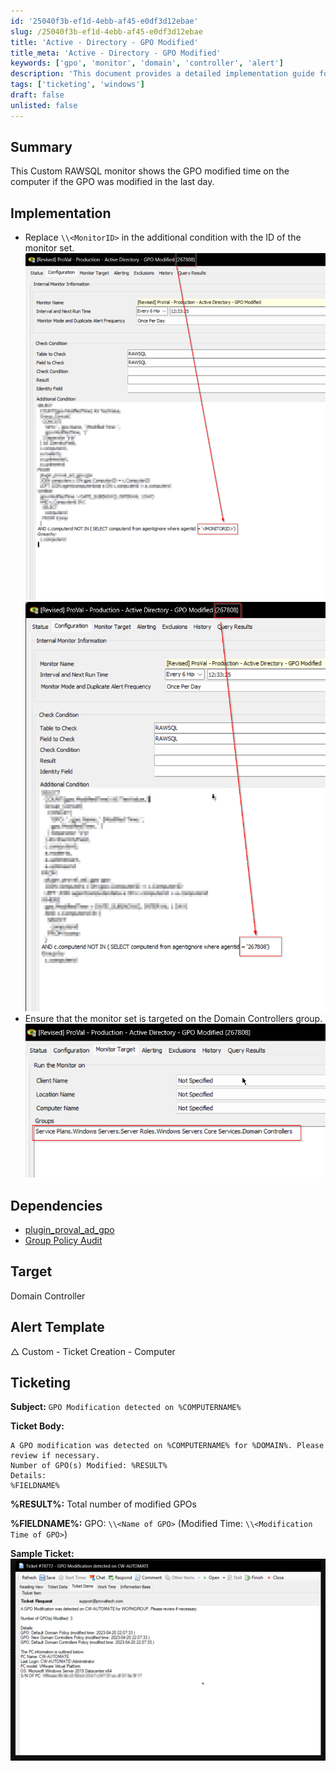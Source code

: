 ```yaml
---
id: '25040f3b-ef1d-4ebb-af45-e0df3d12ebae'
slug: /25040f3b-ef1d-4ebb-af45-e0df3d12ebae
title: 'Active - Directory - GPO Modified'
title_meta: 'Active - Directory - GPO Modified'
keywords: ['gpo', 'monitor', 'domain', 'controller', 'alert']
description: 'This document provides a detailed implementation guide for a Custom RAWSQL monitor that tracks GPO modifications on Domain Controllers, alerting when changes have occurred within the last day. It includes setup instructions, dependencies, and a sample ticket template for notifying administrators of detected modifications.'
tags: ['ticketing', 'windows']
draft: false
unlisted: false
---
```


## Summary

This Custom RAWSQL monitor shows the GPO modified time on the computer if the GPO was modified in the last day.

## Implementation

- Replace `\\<MonitorID>` in the additional condition with the ID of the monitor set.  
  ![Image 1](../../../static/img/GPO-Modified/image_1.png)  
  ![Image 2](../../../static/img/GPO-Modified/image_2.png)  
- Ensure that the monitor set is targeted on the Domain Controllers group.  
  ![Image 3](../../../static/img/GPO-Modified/image_3.png)  

## Dependencies

- [plugin_proval_ad_gpo](<../tables/plugin_proval_ad_gpo.md>)  
- [Group Policy Audit](../scripts/group-policy-audit.md)

## Target

Domain Controller

## Alert Template

△ Custom - Ticket Creation - Computer

## Ticketing

**Subject:** `GPO Modification detected on %COMPUTERNAME%`

**Ticket Body:**  
```
A GPO modification was detected on %COMPUTERNAME% for %DOMAIN%. Please review if necessary.
Number of GPO(s) Modified: %RESULT%
Details:  
%FIELDNAME%
```

**%RESULT%:** Total number of modified GPOs  

**%FIELDNAME%:** GPO: `\\<Name of GPO>` (Modified Time: `\\<Modification Time of GPO>`)  

**Sample Ticket:**  
![Sample Ticket Image](../../../static/img/GPO-Modified/image_4.png)  


